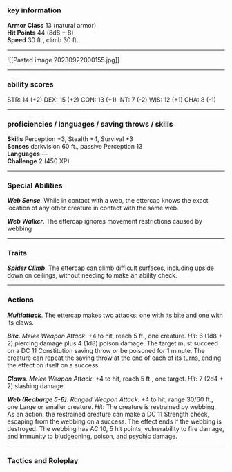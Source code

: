 ### key information

**Armor Class** 13 (natural armor)  
**Hit Points** 44 (8d8 + 8)  
**Speed** 30 ft., climb 30 ft.

---

![[Pasted image 20230922000155.jpg]]

---
### ability scores

STR: 14 (+2) 
DEX: 15 (+2)
CON: 13 (+1)
INT: 7 (-2)
WIS: 12 (+1)
CHA: 8 (-1)

---
### proficiencies / languages / saving throws / skills

**Skills** Perception +3, Stealth +4, Survival +3  
**Senses** darkvision 60 ft., passive Perception 13  
**Languages** —  
**Challenge** 2 (450 XP)

---
### Special Abilities

**_Web Sense_**. While in contact with a web, the ettercap knows the exact location of any other creature in contact with the same web.

**_Web Walker_**. The ettercap ignores movement restrictions caused by webbing

---
### Traits

**_Spider Climb_**. The ettercap can climb difficult surfaces, including upside down on ceilings, without needing to make an ability check.

---
### Actions

**_Multiattack_**. The ettercap makes two attacks: one with its bite and one with its claws.

**_Bite_**. _Melee Weapon Attack_: +4 to hit, reach 5 ft., one creature. _Hit_: 6 (1d8 + 2) piercing damage plus 4 (1d8) poison damage. The target must succeed on a DC 11 Constitution saving throw or be poisoned for 1 minute. The creature can repeat the saving throw at the end of each of its turns, ending the effect on itself on a success.

**_Claws_**. _Melee Weapon Attack_: +4 to hit, reach 5 ft., one target. _Hit_: 7 (2d4 + 2) slashing damage.

**_Web (Recharge 5-6)_**. _Ranged Weapon Attack_: +4 to hit, range 30/60 ft., one Large or smaller creature. _Hit_: The creature is restrained by webbing. As an action, the restrained creature can make a DC 11 Strength check, escaping from the webbing on a success. The effect ends if the webbing is destroyed. The webbing has AC 10, 5 hit points, vulnerability to fire damage, and immunity to bludgeoning, poison, and psychic damage.

---
### Tactics and Roleplay